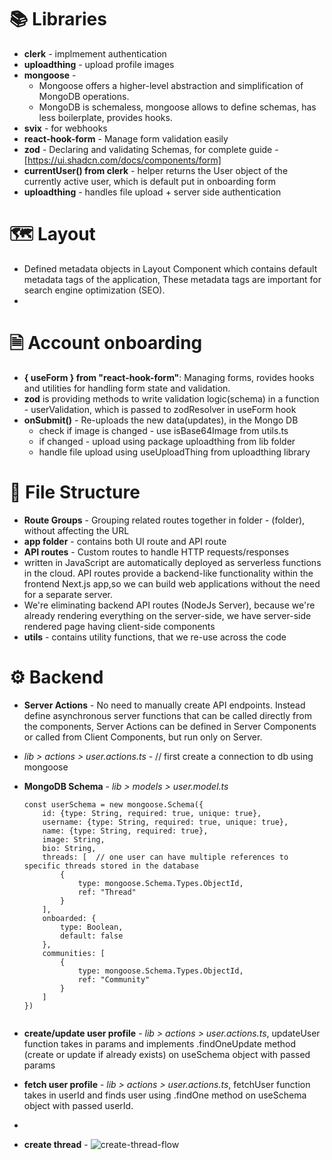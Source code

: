 # 📚 Libraries

- **clerk** - implmement authentication
- **uploadthing** - upload profile images
- **mongoose** - 
  - Mongoose offers a higher-level abstraction and simplification of     MongoDB operations.
  - MongoDB is schemaless, mongoose allows to define schemas, has less boilerplate, provides hooks.
- **svix** - for webhooks
- **react-hook-form** - Manage form validation easily
- **zod** - Declaring and validating Schemas, for complete guide - [https://ui.shadcn.com/docs/components/form]
- **currentUser() from clerk** - helper returns the User object of the currently active user, which is default put in onboarding form
- **uploadthing** - handles file upload + server side authentication 

# 🗺️ Layout

- Defined metadata objects in Layout Component which contains default metadata tags of the application, These metadata tags are important for search engine optimization (SEO).
- 


# 🗎 Account onboarding

- **{ useForm } from "react-hook-form"**: Managing forms, rovides hooks and utilities for handling form state and validation.
- **zod** is providing methods to write validation logic(schema) in a function - userValidation, which is passed to zodResolver in useForm hook
- **onSubmit()** - Re-uploads the new data(updates), in the Mongo DB 
  -  check if image is changed - use isBase64Image from utils.ts
  -  if changed - upload using package uploadthing from lib folder
  -  handle file upload using useUploadThing from uploadthing library

# 📂 File Structure

- **Route Groups** - Grouping related routes together in folder - (folder), without affecting the URL
- **app folder** - contains both UI route and API route
- **API routes** - Custom routes to handle HTTP requests/responses
 - written in JavaScript are automatically deployed as serverless functions in the cloud. API routes provide a backend-like functionality within the frontend Next.js app,so we can build web applications without the need for a separate server.
 - We're eliminating backend API routes (NodeJs Server), because we're already rendering everything on the server-side, we have server-side rendered page having client-side components 
- **utils** - contains utility functions, that we re-use across the code 

# ⚙️ Backend

- **Server Actions** - No need to manually create API endpoints. Instead define asynchronous server functions that can be called directly from the components, Server Actions can be defined in Server Components or called from Client Components, but run only on Server.
 - *lib > actions > user.actions.ts* - // first create a connection to db using mongoose

- **MongoDB Schema** - *lib > models > user.model.ts*
  ``` 
  const userSchema = new mongoose.Schema({
      id: {type: String, required: true, unique: true},
      username: {type: String, required: true, unique: true},
      name: {type: String, required: true},
      image: String,
      bio: String,
      threads: [  // one user can have multiple references to specific threads stored in the database
          {
              type: mongoose.Schema.Types.ObjectId,
              ref: "Thread"
          }
      ],
      onboarded: {
          type: Boolean,
          default: false
      },
      communities: [
          {
              type: mongoose.Schema.Types.ObjectId,
              ref: "Community"
          }
      ]
  })

  
  ```

- **create/update user profile** - *lib > actions > user.actions.ts*, updateUser function takes in params and implements .findOneUpdate method (create or update if already exists) on useSchema object with passed params

- **fetch user profile** - *lib > actions > user.actions.ts*, fetchUser function takes in userId and finds user using .findOne method on useSchema object with passed userId.
- 
- **create thread** - 
   ![create-thread-flow](https://github.com/muhammedanaskhan/communet/assets/72510634/72d531e3-d849-4b5c-8847-aecbc4376665)
